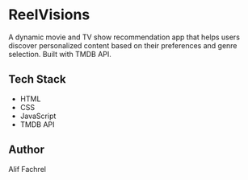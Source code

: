 # ReelVisions

A dynamic movie and TV show recommendation app that helps users discover personalized content based on their preferences and genre selection. Built with TMDB API.

## Tech Stack

- HTML
- CSS
- JavaScript
- TMDB API

## Author

Alif Fachrel
